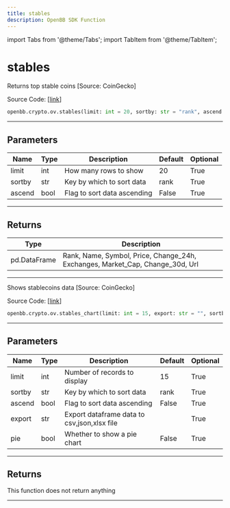 ```yaml
---
title: stables
description: OpenBB SDK Function
---
```


import Tabs from '@theme/Tabs';
import TabItem from '@theme/TabItem';

# stables

<Tabs>
<TabItem value="model" label="Model" default>

Returns top stable coins [Source: CoinGecko]

Source Code: [[link](https://github.com/OpenBB-finance/OpenBBTerminal/tree/main/openbb_terminal/cryptocurrency/overview/pycoingecko_model.py#L191)]

```python
openbb.crypto.ov.stables(limit: int = 20, sortby: str = "rank", ascend: bool = False)
```

---

## Parameters

| Name | Type | Description | Default | Optional |
| ---- | ---- | ----------- | ------- | -------- |
| limit | int | How many rows to show | 20 | True |
| sortby | str | Key by which to sort data | rank | True |
| ascend | bool | Flag to sort data ascending | False | True |


---

## Returns

| Type | Description |
| ---- | ----------- |
| pd.DataFrame | Rank, Name, Symbol, Price, Change_24h, Exchanges, Market_Cap, Change_30d, Url |
---



</TabItem>
<TabItem value="view" label="Chart">

Shows stablecoins data [Source: CoinGecko]

Source Code: [[link](https://github.com/OpenBB-finance/OpenBBTerminal/tree/main/openbb_terminal/cryptocurrency/overview/pycoingecko_view.py#L331)]

```python
openbb.crypto.ov.stables_chart(limit: int = 15, export: str = "", sortby: str = "rank", ascend: bool = False, pie: bool = False)
```

---

## Parameters

| Name | Type | Description | Default | Optional |
| ---- | ---- | ----------- | ------- | -------- |
| limit | int | Number of records to display | 15 | True |
| sortby | str | Key by which to sort data | rank | True |
| ascend | bool | Flag to sort data ascending | False | True |
| export | str | Export dataframe data to csv,json,xlsx file |  | True |
| pie | bool | Whether to show a pie chart | False | True |


---

## Returns

This function does not return anything

---



</TabItem>
</Tabs>